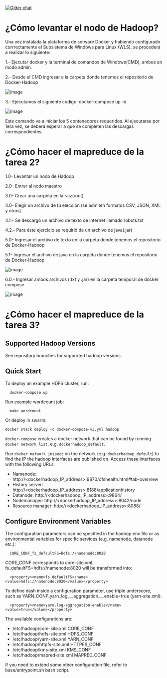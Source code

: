 [![Gitter chat](https://badges.gitter.im/gitterHQ/gitter.png)](https://gitter.im/big-data-europe/Lobby)

# ¿Cómo levantar el nodo de Hadoop?

Una vez instalada la plataforma de sotware Docker y habiendo configurado corrrectamente el Subsistema de Windows para Linux (WLS), se procederá a realizar lo siguiente:

1.- Ejecutar docker y la terminal de comandos de Windows(CMD), ambos en modo admin.

2.- Desde el CMD ingresar a la carpeta donde tenemos el repositorio de Docker-Hadoop

![image](https://github.com/user-attachments/assets/115748a8-552d-4083-ac99-fe49a7965fbf)

3.- Ejecutamos el siguiente código: docker-compose up -d

![image](https://github.com/user-attachments/assets/58c595d0-766b-411d-9dc4-f4be98d52a9e)

Este comando va a iniciar los 5 contenedores requeridos. Al ejecutarse por 1era vez, se deberá esperar a que se completen las descargas correspondientes.

# ¿Cómo hacer el mapreduce de la tarea 2?

1.0- Levantar un nodo de Hadoop

2.0- Entrar al nodo maestro

3.0- Crear una carpeta en la raiz(root)

4.0- Elegir un archivo de tú elección (se admiten formatos CSV, JSON, XML y otros).

4.1.- Se descargó un archivo de texto de internet llamado robots.txt

4.2.- Para éste ejercicio se requirió de un archivo de java(.jar)

5.0- Ingresar el archivo de texto en la carpeta donde tenemos el repositorio de Docker-Hadoop

5.1- Ingresar el archivo de java en la carpeta donde tenemos el repositorio de Docker-Hadoop

![image](https://github.com/user-attachments/assets/08bd9e19-d25b-482b-aa8d-83be0dd574ca)

6.0.- Ingresar ambos archivos (.txt y .jar) en la carpeta temporal de docker compose

![image](https://github.com/user-attachments/assets/21253196-d636-49d3-b6e6-c0f5e33bb12d)



# ¿Cómo hacer el mapreduce de la tarea 3?

## Supported Hadoop Versions
See repository branches for supported hadoop versions

## Quick Start

To deploy an example HDFS cluster, run:
```
  docker-compose up
```

Run example wordcount job:
```
  make wordcount
```

Or deploy in swarm:
```
docker stack deploy -c docker-compose-v3.yml hadoop
```

`docker-compose` creates a docker network that can be found by running `docker network list`, e.g. `dockerhadoop_default`.

Run `docker network inspect` on the network (e.g. `dockerhadoop_default`) to find the IP the hadoop interfaces are published on. Access these interfaces with the following URLs:

* Namenode: http://<dockerhadoop_IP_address>:9870/dfshealth.html#tab-overview
* History server: http://<dockerhadoop_IP_address>:8188/applicationhistory
* Datanode: http://<dockerhadoop_IP_address>:9864/
* Nodemanager: http://<dockerhadoop_IP_address>:8042/node
* Resource manager: http://<dockerhadoop_IP_address>:8088/

## Configure Environment Variables

The configuration parameters can be specified in the hadoop.env file or as environmental variables for specific services (e.g. namenode, datanode etc.):
```
  CORE_CONF_fs_defaultFS=hdfs://namenode:8020
```

CORE_CONF corresponds to core-site.xml. fs_defaultFS=hdfs://namenode:8020 will be transformed into:
```
  <property><name>fs.defaultFS</name><value>hdfs://namenode:8020</value></property>
```
To define dash inside a configuration parameter, use triple underscore, such as YARN_CONF_yarn_log___aggregation___enable=true (yarn-site.xml):
```
  <property><name>yarn.log-aggregation-enable</name><value>true</value></property>
```

The available configurations are:
* /etc/hadoop/core-site.xml CORE_CONF
* /etc/hadoop/hdfs-site.xml HDFS_CONF
* /etc/hadoop/yarn-site.xml YARN_CONF
* /etc/hadoop/httpfs-site.xml HTTPFS_CONF
* /etc/hadoop/kms-site.xml KMS_CONF
* /etc/hadoop/mapred-site.xml  MAPRED_CONF

If you need to extend some other configuration file, refer to base/entrypoint.sh bash script.
